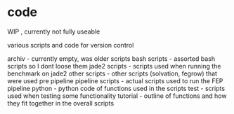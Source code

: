 # code

WIP , currently not fully useable

various scripts and code for version control

archiv - currently empty, was older scripts
bash scripts - assorted bash scripts so I dont loose them
jade2 scripts - scripts used when running the benchmark on jade2
other scripts - other scripts (solvation, fegrow) that were used pre pipeline
pipeline scripts - actual scripts used to run the FEP pipeline
python - python code of functions used in the scripts
test - scripts used when testing some functionality
tutorial - outline of functions and how they fit together in the overall scripts